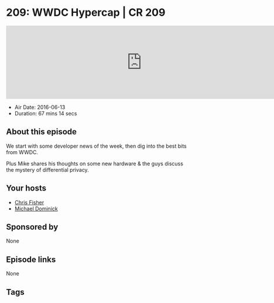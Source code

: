 # 209: WWDC Hypercap | CR 209

<iframe src="https://player.fireside.fm/v2/MLf2ZzhC+CyMcNus8?theme=dark" width="740" height="200" frameborder="0" scrolling="no"></iframe>

* Air Date: 2016-06-13
* Duration: 67 mins 14 secs

## About this episode

We start with some developer news of the week, then dig into the best bits from WWDC. 

Plus Mike shares his thoughts on some new hardware & the guys discuss the mystery of differential privacy.

## Your hosts
* [Chris Fisher](https://coder.show/hosts/chrislas)
* [Michael Dominick](https://coder.show/hosts/michael)

## Sponsored by

None



## Episode links

None



## Tags

